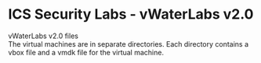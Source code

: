 # ICS Security Labs - vWaterLabs v2.0
vWaterLabs v2.0 files <br>
The virtual machines are in separate directories. Each directory contains a vbox file and a vmdk file for the virtual machine. 
